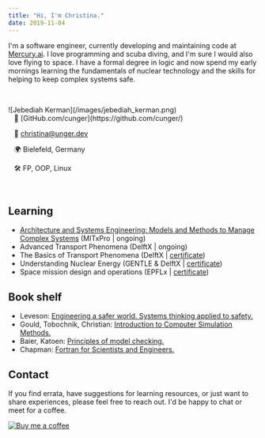 ```yaml
---
title: "Hi, I'm Christina."
date: 2019-11-04
---
```


I'm a software engineer, currently developing and maintaining code at <a href="https://www.mercury.ai">Mercury.ai</a>. I love programming and scuba diving, and I'm sure I would also love flying to space. I have a formal degree in logic and now spend my early mornings learning the fundamentals of nuclear technology and the skills for helping to keep complex systems safe.

&nbsp;
<div class="row">
  <div class="col-md-8" markdown="1">
  ![Jebediah Kerman](/images/jebediah_kerman.png)
  </div>
  <div class="col-md-4" markdown="1">
  &nbsp;&nbsp; 💾 [GitHub.com/cunger](https://github.com/cunger/)

  &nbsp;&nbsp; 📝 christina@unger.dev

  &nbsp;&nbsp; 🌍 Bielefeld, Germany

  &nbsp;&nbsp; 🛠️ FP, OOP, Linux
  </div>
</div>
&nbsp;

## Learning

* [Architecture and Systems Engineering: Models and Methods to Manage Complex Systems](https://learn-xpro.mit.edu/systems-engineering)
  (MITxPro | ongoing)
* Advanced Transport Phenomena
  (DelftX | ongoing)
* The Basics of Transport Phenomena
  (DelftX | [certificate](https://courses.edx.org/certificates/037f03eb60a34a0cbf87bb7e409f313f))
* Understanding Nuclear Energy
  (GENTLE & DelftX | [certificate](https://courses.edx.org/certificates/8dec05e14fd846cdadffe75adeb91c07))
* Space mission design and operations
  (EPFLx | [certificate](https://courses.edx.org/certificates/ba8373e783f54519bebdf080200197b7))

## Book shelf

* Leveson: [Engineering a safer world. Systems thinking applied to safety.](https://mitpress.mit.edu/books/engineering-safer-world)
* Gould, Tobochnik, Christian: [Introduction to Computer Simulation Methods.](http://physics.clarku.edu/sip/)
* Baier, Katoen: [Principles of model checking.](https://mitpress.mit.edu/books/principles-model-checking)
* Chapman: [Fortran for Scientists and Engineers.](https://www.mheducation.com/highered/product/fortran-scientists-engineers-chapman/M9780073385891.html)

## Contact

If you find errata, have suggestions for learning resources, or just want to share experiences, please feel free to reach out. I'd be happy to chat or meet for a coffee.

[![Buy me a coffee](https://bmc-cdn.nyc3.digitaloceanspaces.com/BMC-button-images/custom_images/white_img.png)](https://www.buymeacoffee.com/xoUAIBhZE)
